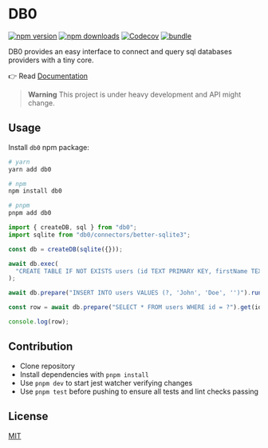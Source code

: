 # DB0

[![npm version][npm-version-src]][npm-version-href]
[![npm downloads][npm-downloads-src]][npm-downloads-href]
[![Codecov][codecov-src]][codecov-href]
[![bundle][bundle-src]][bundle-href]

<!-- [![License][license-src]][license-href] -->
<!--[![Github Actions][github-actions-src]][github-actions-href]-->

DB0 provides an easy interface to connect and query sql databases providers with a tiny core.

👉 Read [Documentation](https://db0.unjs.io)

> **Warning**
> This project is under heavy development and API might change.

## Usage

Install `db0` npm package:

```sh
# yarn
yarn add db0

# npm
npm install db0

# pnpm
pnpm add db0
```

```js
import { createDB, sql } from "db0";
import sqlite from "db0/connectors/better-sqlite3";

const db = createDB(sqlite({}));

await db.exec(
  "CREATE TABLE IF NOT EXISTS users (id TEXT PRIMARY KEY, firstName TEXT, lastName TEXT, email TEXT)"
);

await db.prepare("INSERT INTO users VALUES (?, 'John', 'Doe', '')").run(id);

const row = await db.prepare("SELECT * FROM users WHERE id = ?").get(id);

console.log(row);
```

<!-- 👉 Check out the [the documentation](https://db0.unjs.io) for usage information. -->

## Contribution

- Clone repository
- Install dependencies with `pnpm install`
- Use `pnpm dev` to start jest watcher verifying changes
- Use `pnpm test` before pushing to ensure all tests and lint checks passing

## License

[MIT](./LICENSE)

<!-- Badges -->

[npm-version-src]: https://img.shields.io/npm/v/db0?style=flat&colorA=18181B&colorB=F0DB4F
[npm-version-href]: https://npmjs.com/package/db0
[npm-downloads-src]: https://img.shields.io/npm/dm/db0?style=flat&colorA=18181B&colorB=F0DB4F
[npm-downloads-href]: https://npmjs.com/package/db0
[github-actions-src]: https://img.shields.io/github/workflow/status/unjs/db0/ci/main?style=flat&colorA=18181B&colorB=F0DB4F
[github-actions-href]: https://github.com/unjs/db0/actions?query=workflow%3Aci
[codecov-src]: https://img.shields.io/codecov/c/gh/unjs/db0/main?style=flat&colorA=18181B&colorB=F0DB4F
[codecov-href]: https://codecov.io/gh/unjs/db0
[bundle-src]: https://img.shields.io/bundlephobia/minzip/db0?style=flat&colorA=18181B&colorB=F0DB4F
[bundle-href]: https://bundlephobia.com/result?p=db0
[license-src]: https://img.shields.io/github/license/unjs/db0.svg?style=flat&colorA=18181B&colorB=F0DB4F
[license-href]: https://github.com/unjs/db0/blob/main/LICENSE
